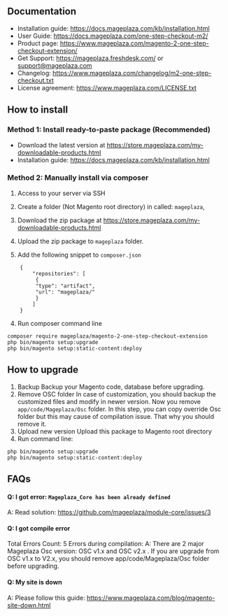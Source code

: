 ## Documentation

- Installation guide: https://docs.mageplaza.com/kb/installation.html
- User Guide: https://docs.mageplaza.com/one-step-checkout-m2/
- Product page: https://www.mageplaza.com/magento-2-one-step-checkout-extension/
- Get Support: https://mageplaza.freshdesk.com/ or support@mageplaza.com
- Changelog: https://www.mageplaza.com/changelog/m2-one-step-checkout.txt
- License agreement: https://www.mageplaza.com/LICENSE.txt



## How to install

### Method 1: Install ready-to-paste package (Recommended)

- Download the latest version at https://store.mageplaza.com/my-downloadable-products.html
- Installation guide: https://docs.mageplaza.com/kb/installation.html



### Method 2: Manually install via composer

1. Access to your server via SSH
2. Create a folder (Not Magento root directory) in called: `mageplaza`, 
3. Download the zip package at https://store.mageplaza.com/my-downloadable-products.html
4. Upload the zip package to `mageplaza` folder.


3. Add the following snippet to `composer.json`

```
	{
		"repositories": [
		 {
		 "type": "artifact",
		 "url": "mageplaza/"
		 }
		]
	}
```

4. Run composer command line

```
composer require mageplaza/magento-2-one-step-checkout-extension
php bin/magento setup:upgrade
php bin/magento setup:static-content:deploy
```

## How to upgrade

1. Backup
Backup your Magento code, database before upgrading.
2. Remove OSC folder 
In case of customization, you should backup the customized files and modify in newer version. 
Now you remove `app/code/Mageplaza/Osc` folder. In this step, you can copy override Osc folder but this may cause of compilation issue. That why you should remove it.
3. Upload new version
Upload this package to Magento root directory
4. Run command line:

```
php bin/magento setup:upgrade
php bin/magento setup:static-content:deploy
```



## FAQs


#### Q: I got error: `Mageplaza_Core has been already defined`
A: Read solution: https://github.com/mageplaza/module-core/issues/3

#### Q: I got compile error
Total Errors Count: 5 Errors during compilation:
A: There are 2 major Mageplaza Osc version: OSC v1.x and OSC v2.x . If you are upgrade from OSC v1.x to V2.x, you should remove app/code/Mageplaza/Osc folder before upgrading.

#### Q: My site is down
A: Please follow this guide: https://www.mageplaza.com/blog/magento-site-down.html

